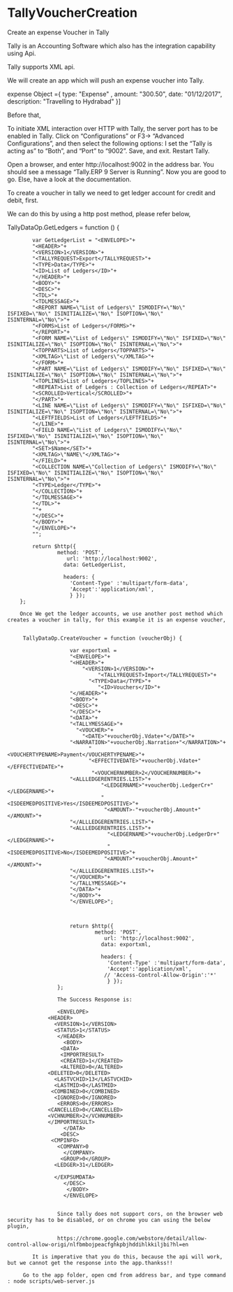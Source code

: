 # TallyVoucherCreation
Create an expense Voucher in Tally

Tally is an Accounting Software which also has the integration capability using Api.

Tally supports XML api.

We will create an app which will push an expense voucher into Tally.

expense Object ={ type: "Expense" ,
                   amount: "300.50",
                   date: "01/12/2017",
                   description: "Travelling to Hydrabad" }]
                   
 Before that,
 
 To initiate XML interaction over HTTP with Tally, the server port has to be enabled in Tally. Click on “Configurations” or F3-> “Advanced Configurations”, and then select the following options: I set the “Tally is acting as” to “Both”, and “Port” to “9002”. Save, and exit. Restart Tally.
 
Open a browser, and enter http://localhost:9002 in the address bar. You should see a message “<RESPONSE>Tally.ERP 9 Server is Running</RESPONSE>”. Now you are good to go. Else, have a look at the documentation.

To create a voucher in tally we need to get ledger account for credit and debit, first.

We can do this by using a http post method, please refer below,

 TallyDataOp.GetLedgers = function () {

            var GetLedgerList = "<ENVELOPE>"+
            "<HEADER>"+
            "<VERSION>1</VERSION>"+
            "<TALLYREQUEST>Export</TALLYREQUEST>"+
            "<TYPE>Data</TYPE>"+
            "<ID>List of Ledgers</ID>"+
            "</HEADER>"+
            "<BODY>"+
            "<DESC>"+
            "<TDL>"+
            "<TDLMESSAGE>"+
            "<REPORT NAME=\"List of Ledgers\" ISMODIFY=\"No\" ISFIXED=\"No\" ISINITIALIZE=\"No\" ISOPTION=\"No\" ISINTERNAL=\"No\">"+
            "<FORMS>List of Ledgers</FORMS>"+
            "</REPORT>"+
            "<FORM NAME=\"List of Ledgers\" ISMODIFY=\"No\" ISFIXED=\"No\" ISINITIALIZE=\"No\" ISOPTION=\"No\" ISINTERNAL=\"No\">"+
            "<TOPPARTS>List of Ledgers</TOPPARTS>"+
            "<XMLTAG>\"List of Ledgers\"</XMLTAG>"+
            "</FORM>"+
            "<PART NAME=\"List of Ledgers\" ISMODIFY=\"No\" ISFIXED=\"No\" ISINITIALIZE=\"No\" ISOPTION=\"No\" ISINTERNAL=\"No\">"+
            "<TOPLINES>List of Ledgers</TOPLINES>"+
            "<REPEAT>List of Ledgers : Collection of Ledgers</REPEAT>"+
            "<SCROLLED>Vertical</SCROLLED>"+
            "</PART>"+
            "<LINE NAME=\"List of Ledgers\" ISMODIFY=\"No\" ISFIXED=\"No\" ISINITIALIZE=\"No\" ISOPTION=\"No\" ISINTERNAL=\"No\">"+
            "<LEFTFIELDS>List of Ledgers</LEFTFIELDS>"+
            "</LINE>"+
            "<FIELD NAME=\"List of Ledgers\" ISMODIFY=\"No\" ISFIXED=\"No\" ISINITIALIZE=\"No\" ISOPTION=\"No\" ISINTERNAL=\"No\">"+
            "<SET>$Name</SET>"+
            "<XMLTAG>\"NAME\"</XMLTAG>"+
            "</FIELD>"+
            "<COLLECTION NAME=\"Collection of Ledgers\" ISMODIFY=\"No\" ISFIXED=\"No\" ISINITIALIZE=\"No\" ISOPTION=\"No\" ISINTERNAL=\"No\">"+
            "<TYPE>Ledger</TYPE>"+
            "</COLLECTION>"+
            "</TDLMESSAGE>"+
            "</TDL>"+
            ""+
            "</DESC>"+
            "</BODY>"+
            "</ENVELOPE>"+
            "";       
            
            return $http({ 
                    method: 'POST',
                       url: 'http://localhost:9002',
                      data: GetLedgerList,
                      
                      headers: { 
                        'Content-Type' :'multipart/form-data',
                        'Accept':'application/xml',
                        } });
        };
        
        Once We get the ledger accounts, we use another post method which creates a voucher in tally, for this example it is an expense voucher,
        
        
         TallyDataOp.CreateVoucher = function (voucherObj) {                     
                        
                        var exportxml = 
                        "<ENVELOPE>"+
                        "<HEADER>"+
                            "<VERSION>1</VERSION>"+
                                 "<TALLYREQUEST>Import</TALLYREQUEST>"+
                              "<TYPE>Data</TYPE>"+
                                 "<ID>Vouchers</ID>"+
                        "</HEADER>"+
                        "<BODY>"+
                        "<DESC>"+            
                        "</DESC>"+
                        "<DATA>"+
                        "<TALLYMESSAGE>"+
                          "<VOUCHER>"+
                            "<DATE>"+voucherObj.Vdate+"</DATE>"+
                        "<NARRATION>"+voucherObj.Narration+"</NARRATION>"+
                              "<VOUCHERTYPENAME>Payment</VOUCHERTYPENAME>"+
                              "<EFFECTIVEDATE>"+voucherObj.Vdate+"</EFFECTIVEDATE>"+
                               "<VOUCHERNUMBER>2</VOUCHERNUMBER>"+
                        "<ALLLEDGERENTRIES.LIST>"+
                                  "<LEDGERNAME>"+voucherObj.LedgerCr+"</LEDGERNAME>"+
                                  "<ISDEEMEDPOSITIVE>Yes</ISDEEMEDPOSITIVE>"+
                                   "<AMOUNT>-"+voucherObj.Amount+"</AMOUNT>"+
                        "</ALLLEDGERENTRIES.LIST>"+
                        "<ALLLEDGERENTRIES.LIST>"+
                                    "<LEDGERNAME>"+voucherObj.LedgerDr+"</LEDGERNAME>"+
                                    "<ISDEEMEDPOSITIVE>No</ISDEEMEDPOSITIVE>"+
                                   "<AMOUNT>"+voucherObj.Amount+"</AMOUNT>"+
                        "</ALLLEDGERENTRIES.LIST>"+
                        "</VOUCHER>"+
                        "</TALLYMESSAGE>"+
                        "</DATA>"+
                        "</BODY>"+
                        "</ENVELOPE>";                  
            
                        
                        
                        return $http({ 
                                method: 'POST',
                                   url: 'http://localhost:9002',
                                  data: exportxml,
                                  
                                  headers: { 
                                    'Content-Type' :'multipart/form-data',
                                    'Accept':'application/xml',
                                   // 'Access-Control-Allow-Origin':'*'
                                    } });
                    };
                    
                    The Success Response is:
                    
                    <ENVELOPE>
                 <HEADER>
                   <VERSION>1</VERSION>
                   <STATUS>1</STATUS>
                    </HEADER>
                      <BODY>
                     <DATA>
                     <IMPORTRESULT>
                     <CREATED>1</CREATED>
                     <ALTERED>0</ALTERED>
                 <DELETED>0</DELETED>
                   <LASTVCHID>13</LASTVCHID>
                   <LASTMID>0</LASTMID>
                  <COMBINED>0</COMBINED>
                   <IGNORED>0</IGNORED>
                    <ERRORS>0</ERRORS>
                 <CANCELLED>0</CANCELLED>
                 <VCHNUMBER>2</VCHNUMBER>
                 </IMPORTRESULT>
                      </DATA>
                     <DESC>
                  <CMPINFO>
                    <COMPANY>0
                      </COMPANY>
                     <GROUP>0</GROUP>
                   <LEDGER>31</LEDGER>
              
                   </EXPSUMDATA>
                      </DESC>
                       </BODY>
                      </ENVELOPE>
                    
                    
                    Since tally does not support cors, on the browser web security has to be disabled, or on chrome you can using the below plugin,
                    
                    https://chrome.google.com/webstore/detail/allow-control-allow-origi/nlfbmbojpeacfghkpbjhddihlkkiljbi?hl=en
                    
            It is imperative that you do this, because the api will work, but we cannot get the response into the app.thankss!!
            
         Go to the app folder, open cmd from address bar, and type command : node scripts/web-server.js

